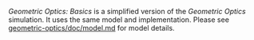 _Geometric Optics: Basics_ is a simplified version of the _Geometric Optics_ simulation. It uses the same model and implementation. Please see [geometric-optics/doc/model.md](https://github.com/phetsims/geometric-optics/blob/master/doc/model.md) for model details.
